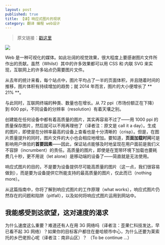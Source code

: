 ```yaml
---
layout: post
published: true
title: 【译】响应式图片的现状
category: 翻译 编程 web设计
---
```


> 原文链接：[戳这里](http://www.webdesignerdepot.com/2015/08/the-state-of-responsive-images/)

![](http://netdna.webdesignerdepot.com/uploads/2015/08/featured_images1.jpg)

Web 是一种可视化的媒体。如此壮阔的视觉效果，很大程度上要感谢图片文件所作出的贡献。虽然（Whilst）其中的许多效果都可以用 CSS 和 内联 SVG 来实现，互联网上的许多站点仍需要图片文件。

从去年的统计来看，每个站点中，图片平均占了一半的页面体积，并且随着时间的推移，图片体积有持续增加的趋势；就 2014 年而言，图片的大小便增长了 ** 21% **。

与此同时，互联网终端的种类、数量也在增长。从 72 ppi（市场份额正在下降）到 600 ppi，不同设备的分辨率（resolution）有着天壤之别。

创建能在任何设备中都有着高质量的图片，其实再容易不过了——用 1000 ppi 的质量保存图片，然后就可以不用再理他了（译者注：原文是 call it a day）。生成的图片，即使是在分辨率最高的设备上查看也是十分清晰的（crisp）。但是，在图片质量提升的同时，图片文件的大小也会相应地增加。要知道，**页面加载时间**可是影响用户体验的**首要因素**——因此，保证站点能够及时地呈现在用户面前是我们义不容辞（incrumbent）的责任。高质量的图片，即使是在宽带环境下加载也要耗费几十秒，更不用说（let alone）是移动端的设备了——简直就是无法使用。

响应式图片的目的，不是要为设备提供尽可能高质量的图片（这一点，我们很容易做到），而是要为设备提供它所能支持的最高质量的图片，仅此而已（nothing more）。

从这篇指南中，你将了解到响应式图片的工作原理（what works），响应式图片仍然存在的问题和陷阱（pitfall），以及如何将响应式图片运用到网站中。

## 我能感受到这欲望，这对速度的渴求

为什么速度这么重要？难道还有人在用 3G 网络吗（译者注：歪果仁科技发达，早已看不起 3G 网络）？如果你的目标客户都住在曼哈顿市中心，为什么还要为莱索托的乡巴佬担心呢（译者注：南非山区）？  （To be continue ...）